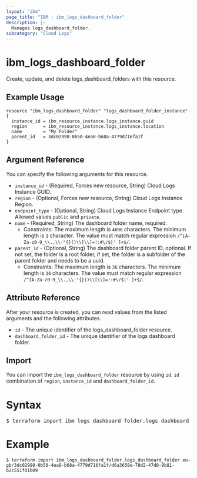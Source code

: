 ```yaml
---
layout: "ibm"
page_title: "IBM : ibm_logs_dashboard_folder"
description: |-
  Manages logs_dashboard_folder.
subcategory: "Cloud Logs"
---
```



# ibm_logs_dashboard_folder

Create, update, and delete logs_dashboard_folders with this resource.

## Example Usage

```hcl
resource "ibm_logs_dashboard_folder" "logs_dashboard_folder_instance" {
  instance_id = ibm_resource_instance.logs_instance.guid
  region      = ibm_resource_instance.logs_instance.location
  name        = "My Folder"
  parent_id   = 3dc02998-0b50-4ea8-b68a-4779d716fa1f
}
```

## Argument Reference

You can specify the following arguments for this resource.

* `instance_id` - (Required, Forces new resource, String)  Cloud Logs Instance GUID.
* `region` - (Optional, Forces new resource, String) Cloud Logs Instance Region.
* `endpoint_type` - (Optional, String) Cloud Logs Instance Endpoint type. Allowed values `public` and `private`.
* `name` - (Required, String) The dashboard folder name, required.
  * Constraints: The maximum length is `4096` characters. The minimum length is `1` character. The value must match regular expression `/^[A-Za-z0-9_\\.,\\-"{}()\\[\\]=!:#\/$|' ]+$/`.
* `parent_id` - (Optional, String) The dashboard folder parent ID, optional. If not set, the folder is a root folder, if set, the folder is a subfolder of the parent folder and needs to be a uuid.
  * Constraints: The maximum length is `36` characters. The minimum length is `36` characters. The value must match regular expression `/^[A-Za-z0-9_\\.,\\-"{}()\\[\\]=!:#\/$|' ]+$/`.

## Attribute Reference

After your resource is created, you can read values from the listed arguments and the following attributes.

* `id` - The unique identifier of the logs_dashboard_folder resource.
* `dashboard_folder_id` - The unique identifier of the logs dashboard folder.


## Import

You can import the `ibm_logs_dashboard_folder` resource by using `id`. `id` combination of `region`, `instance_id` and `dashboard_folder_id`.

# Syntax
<pre>
$ terraform import ibm_logs_dashboard_folder.logs_dashboard_folder < region >/< instance_id >/< dashboard_folder_id >;
</pre>

# Example
```
$ terraform import ibm_logs_dashboard_folder.logs_dashboard_folder eu-gb/3dc02998-0b50-4ea8-b68a-4779d716fa1f/d6a3658e-78d2-47d0-9b81-b2c551f01b09
```

